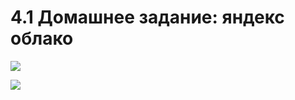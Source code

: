 # 4.1 Домашнее задание: яндекс облако

![](https://i.imgur.com/PPUrzo0.png)

![](https://i.imgur.com/nEpfDkC.png)
